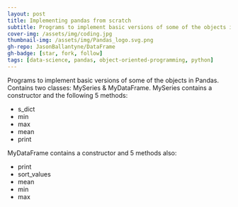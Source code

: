 ```yaml
---
layout: post
title: Implementing pandas from scratch
subtitle: Programs to implement basic versions of some of the objects in Pandas
cover-img: /assets/img/coding.jpg
thumbnail-img: /assets/img/Pandas_logo.svg.png
gh-repo: JasonBallantyne/DataFrame
gh-badge: [star, fork, follow]
tags: [data-science, pandas, object-oriented-programming, python]
---
```



Programs to implement basic versions of some of the objects in Pandas. 
Contains two classes: MySeries & MyDataFrame. 
MySeries contains a constructor and the following 5 methods: 

- s_dict 
- min 
- max 
- mean 
- print 

MyDataFrame contains a constructor and 5 methods also: 
- print 
- sort_values 
- mean 
- min 
- max

